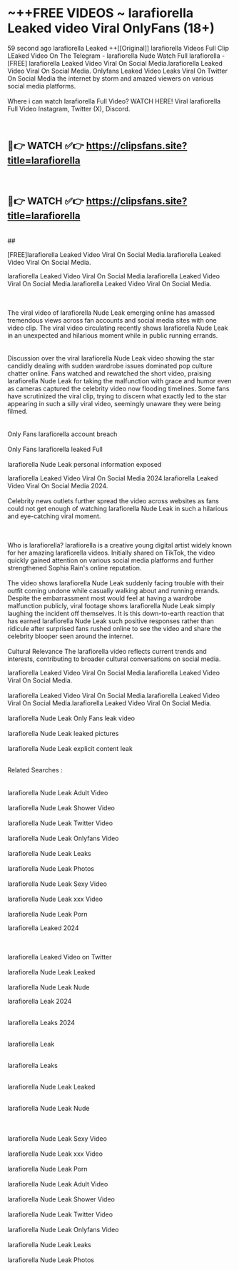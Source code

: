 # ~++FREE VIDEOS ~ larafiorella Leaked video Viral OnlyFans (18+)<br>


59 second ago larafiorella Leaked ++[[Original]] larafiorella Videos Full Clip LEaked Video On The Telegram  - larafiorella Nude  Watch Full larafiorella - [FREE] larafiorella Leaked Video Viral On Social Media.larafiorella Leaked Video Viral On Social Media.   Onlyfans Leaked Video Leaks Viral On Twitter On Social Media the internet by storm and amazed viewers on various social media platforms. <br><br>
Where i can watch larafiorella Full Video? WATCH HERE! Viral larafiorella Full Video Instagram, Twitter (X), Discord. <br>


 <br>

##  🔴👉 WATCH ✅👉  <a href="https://clipsfans.site?title=larafiorella&ref=git">https://clipsfans.site?title=larafiorella</a> <br>
  <br>

##  🔴👉 WATCH ✅👉  <a href="https://clipsfans.site?title=larafiorella&ref=git">https://clipsfans.site?title=larafiorella</a> <br>
  <br>
  ##



[FREE]larafiorella Leaked Video Viral On Social Media.larafiorella Leaked Video Viral On Social Media. <br>

larafiorella Leaked Video Viral On Social Media.larafiorella Leaked Video Viral On Social Media.larafiorella Leaked Video Viral On Social Media. <br>


  <br>

  <br>
The viral video of larafiorella Nude Leak emerging online has amassed tremendous views across fan accounts and social media sites with one video clip. The viral video circulating recently shows larafiorella Nude Leak in an unexpected and hilarious moment while in public running errands.<br>
<br>


<br>
Discussion over the viral larafiorella Nude Leak video showing the star candidly dealing with sudden wardrobe issues dominated pop culture chatter online. Fans watched and rewatched the short video, praising larafiorella Nude Leak for taking the malfunction with grace and humor even as cameras captured the celebrity video now flooding timelines. Some fans have scrutinized the viral clip, trying to discern what exactly led to the star appearing in such a silly viral video, seemingly unaware they were being filmed.<br>
<br>
<br> 
Only Fans larafiorella account breach<br>
<br>
Only Fans larafiorella leaked Full <br>
<br>
larafiorella Nude Leak personal information exposed<br>

larafiorella Leaked Video Viral On Social Media 2024.larafiorella Leaked Video Viral On Social Media 2024. <br>
<br>
Celebrity news outlets further spread the video across websites as fans could not get enough of watching larafiorella Nude Leak in such a hilarious and eye-catching viral moment.<br>
<br>

<br>
Who is larafiorella? larafiorella is a creative young digital artist widely known for her amazing larafiorella videos. Initially shared on TikTok, the video quickly gained attention on various social media platforms and further strengthened Sophia Rain's online reputation.<br>
<br>
The video shows larafiorella Nude Leak suddenly facing trouble with their outfit coming undone while casually walking about and running errands. Despite the embarrassment most would feel at having a wardrobe malfunction publicly, viral footage shows larafiorella Nude Leak simply laughing the incident off themselves. It is this down-to-earth reaction that has earned larafiorella Nude Leak such positive responses rather than ridicule after surprised fans rushed online to see the video and share the celebrity blooper seen around the internet.<br>
<br>
Cultural Relevance The larafiorella video reflects current trends and interests, contributing to broader cultural conversations on social media.<br>

larafiorella Leaked Video Viral On Social Media.larafiorella Leaked Video Viral On Social Media.<br>
<br>
larafiorella Leaked Video Viral On Social Media.larafiorella Leaked Video Viral On Social Media.larafiorella Leaked Video Viral On Social Media.<br>
<br>
larafiorella Nude Leak Only Fans leak video<br>
<br>
larafiorella Nude Leak leaked pictures<br>
<br>
larafiorella Nude Leak explicit content leak<br>


<br>
Related Searches :<br>
<br>

<br>
larafiorella Nude Leak Adult Video<br>
<br>
larafiorella Nude Leak Shower Video<br>
<br>
larafiorella Nude Leak Twitter Video<br>
<br>
larafiorella Nude Leak Onlyfans Video<br>
<br>
larafiorella Nude Leak Leaks<br>
<br>
larafiorella Nude Leak Photos<br>

<br>
larafiorella Nude Leak Sexy Video<br>
<br>
larafiorella Nude Leak xxx Video<br>
<br>
larafiorella Nude Leak Porn<br>

larafiorella  Leaked 2024 <br> <br>
<br>

larafiorella Leaked Video on Twitter <br>
<br>
larafiorella Nude Leak Leaked<br>
<br>
larafiorella Nude Leak Nude<br>


larafiorella  Leak 2024 <br> <br>



larafiorella  Leaks 2024 <br> <br>



 
larafiorella  Leak<br> <br>



larafiorella  Leaks<br> <br>


larafiorella Nude Leak Leaked<br> <br>

larafiorella Nude Leak Nude<br> <br>
<br> <br>
larafiorella Nude Leak Sexy Video
<br> <br>
larafiorella Nude Leak xxx Video
<br> <br>
larafiorella Nude Leak Porn
<br> <br>
larafiorella Nude Leak Adult Video
<br> <br>
larafiorella Nude Leak Shower Video
<br> <br>
larafiorella Nude Leak Twitter Video
<br> <br>
larafiorella Nude Leak Onlyfans Video
<br> <br>
larafiorella Nude Leak Leaks
<br> <br>
larafiorella Nude Leak Photos






</p>




 



</p>










